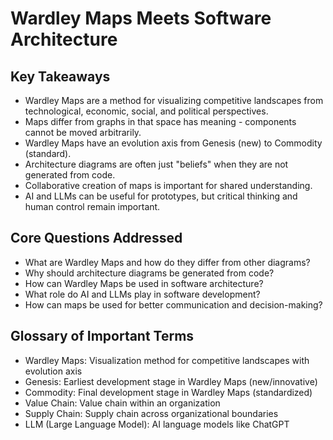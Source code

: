 # Wardley Maps Meets Software Architecture

## Key Takeaways

- Wardley Maps are a method for visualizing competitive landscapes from technological, economic, social, and political perspectives.
- Maps differ from graphs in that space has meaning - components cannot be moved arbitrarily.
- Wardley Maps have an evolution axis from Genesis (new) to Commodity (standard).
- Architecture diagrams are often just "beliefs" when they are not generated from code.
- Collaborative creation of maps is important for shared understanding.
- AI and LLMs can be useful for prototypes, but critical thinking and human control remain important.

## Core Questions Addressed

- What are Wardley Maps and how do they differ from other diagrams?
- Why should architecture diagrams be generated from code?
- How can Wardley Maps be used in software architecture?
- What role do AI and LLMs play in software development?
- How can maps be used for better communication and decision-making?

## Glossary of Important Terms

- Wardley Maps: Visualization method for competitive landscapes with evolution axis
- Genesis: Earliest development stage in Wardley Maps (new/innovative)
- Commodity: Final development stage in Wardley Maps (standardized)
- Value Chain: Value chain within an organization
- Supply Chain: Supply chain across organizational boundaries
- LLM (Large Language Model): AI language models like ChatGPT
